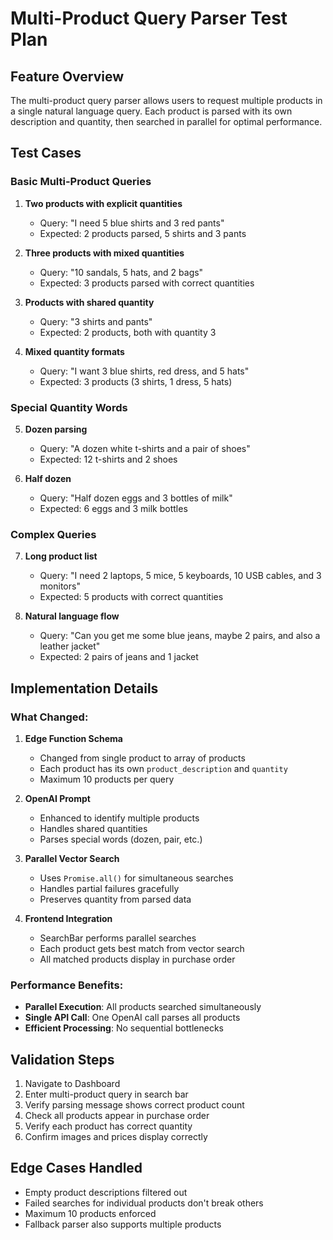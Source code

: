 # Multi-Product Query Parser Test Plan

## Feature Overview

The multi-product query parser allows users to request multiple products in a single natural language query. Each product is parsed with its own description and quantity, then searched in parallel for optimal performance.

## Test Cases

### Basic Multi-Product Queries

1. **Two products with explicit quantities**
   - Query: "I need 5 blue shirts and 3 red pants"
   - Expected: 2 products parsed, 5 shirts and 3 pants

2. **Three products with mixed quantities**
   - Query: "10 sandals, 5 hats, and 2 bags"
   - Expected: 3 products parsed with correct quantities

3. **Products with shared quantity**
   - Query: "3 shirts and pants"
   - Expected: 2 products, both with quantity 3

4. **Mixed quantity formats**
   - Query: "I want 3 blue shirts, red dress, and 5 hats"
   - Expected: 3 products (3 shirts, 1 dress, 5 hats)

### Special Quantity Words

5. **Dozen parsing**
   - Query: "A dozen white t-shirts and a pair of shoes"
   - Expected: 12 t-shirts and 2 shoes

6. **Half dozen**
   - Query: "Half dozen eggs and 3 bottles of milk"
   - Expected: 6 eggs and 3 milk bottles

### Complex Queries

7. **Long product list**
   - Query: "I need 2 laptops, 5 mice, 5 keyboards, 10 USB cables, and 3 monitors"
   - Expected: 5 products with correct quantities

8. **Natural language flow**
   - Query: "Can you get me some blue jeans, maybe 2 pairs, and also a leather jacket"
   - Expected: 2 pairs of jeans and 1 jacket

## Implementation Details

### What Changed:

1. **Edge Function Schema**
   - Changed from single product to array of products
   - Each product has its own `product_description` and `quantity`
   - Maximum 10 products per query

2. **OpenAI Prompt**
   - Enhanced to identify multiple products
   - Handles shared quantities
   - Parses special words (dozen, pair, etc.)

3. **Parallel Vector Search**
   - Uses `Promise.all()` for simultaneous searches
   - Handles partial failures gracefully
   - Preserves quantity from parsed data

4. **Frontend Integration**
   - SearchBar performs parallel searches
   - Each product gets best match from vector search
   - All matched products display in purchase order

### Performance Benefits:

- **Parallel Execution**: All products searched simultaneously
- **Single API Call**: One OpenAI call parses all products
- **Efficient Processing**: No sequential bottlenecks

## Validation Steps

1. Navigate to Dashboard
2. Enter multi-product query in search bar
3. Verify parsing message shows correct product count
4. Check all products appear in purchase order
5. Verify each product has correct quantity
6. Confirm images and prices display correctly

## Edge Cases Handled

- Empty product descriptions filtered out
- Failed searches for individual products don't break others
- Maximum 10 products enforced
- Fallback parser also supports multiple products